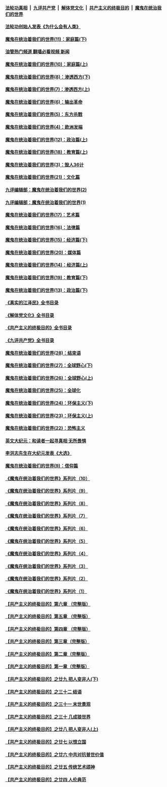 ####  [法轮功真相](../../../../basic/blob/master/README.md?t=04071611) &nbsp;|&nbsp; [九评共产党](../../../../9ping.md/blob/master/README.md?t=04071611) &nbsp;|&nbsp; [解体党文化](../../../../jtdwh.md/blob/master/README.md?t=04071611)  &nbsp;|&nbsp; [共产主义的终极目的](../../../../gczydzjmd.md/blob/master/README.md?t=04071611) &nbsp;|&nbsp; [魔鬼在统治我们的世界](../../../../mgztzwmdsj.md/blob/master/README.md?t=04071611) 

#### [法轮功创始人发表《为什么会有人类》](../pages/nsc422/n13912117.md?t=04071611) 

#### [魔鬼在统治着我们的世界(11)：家庭篇(下)](../pages/nsc422/n10440961.md?t=04071611) 

#### [油管热门频道 翻墙必看视频 新闻](http://129.146.143.75:81/youtube.html?04071611)

#### [魔鬼在统治着我们的世界(10)：家庭篇(上)](../pages/nsc422/n10435448.md?t=04071611) 

#### [魔鬼在统治着我们的世界(8)：渗透西方(下)](../pages/nsc422/n10429603.md?t=04071611) 

#### [魔鬼在统治着我们的世界(7)：渗透西方(上)](../pages/nsc422/n10426013.md?t=04071611) 

#### [魔鬼在统治着我们的世界(6)：输出革命](../pages/nsc422/n10421536.md?t=04071611) 

#### [魔鬼在统治着我们的世界(5)：东方杀戮](../pages/nsc422/n10417707.md?t=04071611) 

#### [魔鬼在统治着我们的世界(4)：欧洲发端](../pages/nsc422/n10414890.md?t=04071611) 

#### [魔鬼在统治着我们的世界(12)：政治篇(上)](../pages/nsc422/n10444576.md?t=04071611) 

#### [魔鬼在统治着我们的世界(18)：教育篇(上)](../pages/nsc422/n10526970.md?t=04071611) 

#### [魔鬼在统治着我们的世界(3)：毁人36计](../pages/nsc422/n10411583.md?t=04071611) 

#### [魔鬼在统治着我们的世界(21)：文化篇](../pages/nsc422/n10597706.md?t=04071611) 

#### [九评编辑部：魔鬼在统治着我们的世界(2)](../pages/nsc422/n10410036.md?t=04071611) 

#### [九评编辑部：魔鬼在统治着我们的世界(1)](../pages/nsc422/n10406825.md?t=04071611) 

#### [魔鬼在统治着我们的世界(17)：艺术篇](../pages/nsc422/n10499093.md?t=04071611) 

#### [魔鬼在统治着我们的世界(16)：法律篇](../pages/nsc422/n10485969.md?t=04071611) 

#### [魔鬼在统治着我们的世界(15)：经济篇(下)](../pages/nsc422/n10469975.md?t=04071611) 

#### [魔鬼在统治着我们的世界(20)：媒体篇](../pages/nsc422/n10586579.md?t=04071611) 

#### [魔鬼在统治着我们的世界(14)：经济篇(上)](../pages/nsc422/n10457370.md?t=04071611) 

#### [魔鬼在统治着我们的世界(19)：教育篇(下)](../pages/nsc422/n10564808.md?t=04071611) 

#### [魔鬼在统治着我们的世界(13)：政治篇(下)](../pages/nsc422/n10448270.md?t=04071611) 

#### [《真实的江泽民》全书目录](../pages/nsc422/n13721399.md?t=04071611) 

#### [《解体党文化》全书目录](../pages/nsc422/n13721157.md?t=04071611) 

#### [《共产主义的终极目的》全书目录](../pages/nsc422/n13721048.md?t=04071611) 

#### [《九评共产党》全书目录](../pages/nsc422/n13708085.md?t=04071611) 

#### [魔鬼在统治着我们的世界(28)：结束语](../pages/nsc422/n10936246.md?t=04071611) 

#### [魔鬼在统治着我们的世界(27)：全球野心(下)](../pages/nsc422/n10928319.md?t=04071611) 

#### [魔鬼在统治着我们的世界(26)：全球野心(上)](../pages/nsc422/n10900318.md?t=04071611) 

#### [魔鬼在统治着我们的世界(25)：全球化](../pages/nsc422/n10788205.md?t=04071611) 

#### [魔鬼在统治着我们的世界(24)：环保主义(下)](../pages/nsc422/n10695307.md?t=04071611) 

#### [魔鬼在统治着我们的世界(23)：环保主义(上)](../pages/nsc422/n10688613.md?t=04071611) 

#### [魔鬼在统治着我们的世界(22)：恐怖主义](../pages/nsc422/n10614727.md?t=04071611) 

#### [英文大纪元：和读者一起寻真相 无所畏惧](../pages/nsc422/n12542027.md?t=04071611) 

#### [李洪志先生在大纪元发表《大选》](../pages/nsc422/n12534746.md?t=04071611) 

#### [魔鬼在统治着我们的世界(9)：信仰篇](../pages/nsc422/n10432159.md?t=04071611) 

#### [《魔鬼在统治着我们的世界》系列片（10）](../pages/nsc422/n12292670.md?t=04071611) 

#### [《魔鬼在统治着我们的世界》系列片（9）](../pages/nsc422/n12290859.md?t=04071611) 

#### [《魔鬼在统治着我们的世界》系列片（8）](../pages/nsc422/n12287445.md?t=04071611) 

#### [《魔鬼在统治着我们的世界》系列片（7）](../pages/nsc422/n12283425.md?t=04071611) 

#### [《魔鬼在统治着我们的世界》系列片（6）](../pages/nsc422/n12282314.md?t=04071611) 

#### [《魔鬼在统治着我们的世界》系列片（5）](../pages/nsc422/n12281419.md?t=04071611) 

#### [《魔鬼在统治着我们的世界》系列片（4）](../pages/nsc422/n12274024.md?t=04071611) 

#### [《魔鬼在统治着我们的世界》系列片（3）](../pages/nsc422/n12271322.md?t=04071611) 

#### [《魔鬼在统治着我们的世界》系列片（2）](../pages/nsc422/n12269049.md?t=04071611) 

#### [《魔鬼在统治着我们的世界》系列片（1）](../pages/nsc422/n12267575.md?t=04071611) 

#### [【共产主义的终极目的】第六章 （完整版）](../pages/nsc422/n11428913.md?t=04071611) 

#### [【共产主义的终极目的】第五章 （完整版）](../pages/nsc422/n11428912.md?t=04071611) 

#### [【共产主义的终极目的】第四章 （完整版）](../pages/nsc422/n11428907.md?t=04071611) 

#### [【共产主义的终极目的】第三章（完整版）](../pages/nsc422/n11428848.md?t=04071611) 

#### [【共产主义的终极目的】第二章（完整版）](../pages/nsc422/n11428831.md?t=04071611) 

#### [【共产主义的终极目的】第一章（完整版）](../pages/nsc422/n11417651.md?t=04071611) 

#### [【共产主义的终极目的】之廿九 把人变非人(下)](../pages/nsc422/n11344140.md?t=04071611) 

#### [【共产主义的终极目的】之三十二 结语](../pages/nsc422/n11360535.md?t=04071611) 

#### [【共产主义的终极目的】之三十一 末世景观](../pages/nsc422/n11351129.md?t=04071611) 

#### [【共产主义的终极目的】之三十 几成狼世界](../pages/nsc422/n11348280.md?t=04071611) 

#### [【共产主义的终极目的】之廿八 把人变非人(上)](../pages/nsc422/n11340492.md?t=04071611) 

#### [【共产主义的终极目的】之廿七 以恨立国](../pages/nsc422/n11336944.md?t=04071611) 

#### [【共产主义的终极目的】之廿六 中共对抗普世价值](../pages/nsc422/n11324785.md?t=04071611) 

#### [【共产主义的终极目的】之廿五 传统艺术颂神](../pages/nsc422/n11296396.md?t=04071611) 

#### [【共产主义的终极目的】之廿四 人伦典范](../pages/nsc422/n11296397.md?t=04071611) 

<img src='http://gfw-breaker.win/goodnews/indexes/nsc422.md' width='0px' height='0px'/>
